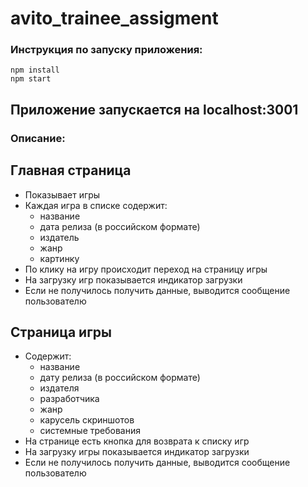 # avito_trainee_assigment

### Инструкция по  запуску приложения:
```
npm install
npm start
```
## Приложение запускается на localhost:3001

### Описание: 
## Главная страница
- Показывает игры
- Каждая игра в списке содержит:
	- название
	- дата релиза (в российском формате)
    - издатель
    - жанр
    - картинку
- По клику на игру происходит переход на страницу игры
- На загрузку игр показывается индикатор загрузки
- Если не получилось получить данные, выводится сообщение пользователю
## Страница игры
- Содержит:	
	- название
	- дату релиза (в российском формате)
    - издателя
    - разработчика
    - жанр
    - карусель скриншотов
    - системные требования
- На странице есть кнопка для возврата к списку игр
- На загрузку игры показывается индикатор загрузки
- Если не получилось получить данные, выводится сообщение пользователю

